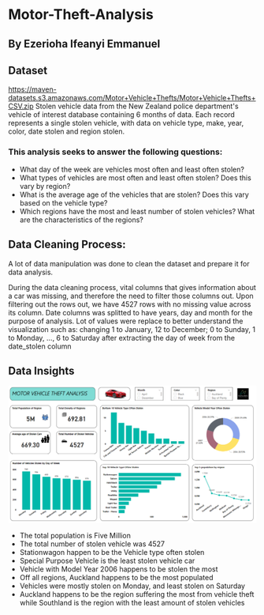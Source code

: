 # Motor-Theft-Analysis
## By Ezerioha Ifeanyi Emmanuel

## Dataset
https://maven-datasets.s3.amazonaws.com/Motor+Vehicle+Thefts/Motor+Vehicle+Thefts+CSV.zip
Stolen vehicle data from the New Zealand police department's vehicle of interest database containing 6 months of data. Each record represents a single stolen vehicle, with data on vehicle type, make, year, color, date stolen and region stolen.

### This analysis seeks to answer the following questions:
- What day of the week are vehicles most often and least often stolen?
- What types of vehicles are most often and least often stolen? Does this vary by region?
- What is the average age of the vehicles that are stolen? Does this vary based on the vehicle type?
- Which regions have the most and least number of stolen vehicles? What are the characteristics of the regions?

## Data Cleaning Process:
A lot of data manipulation was done to clean the dataset and prepare it for data analysis.

During the data cleaning process, vital columns that gives information about a car was missing, and therefore the need to filter those columns out. Upon filtering out the rows out, we have 4527 rows with no missing value across its column.
Date columns was splitted to have years, day and month for the purpose of analysis.
Lot of values were replace to better understand the visualization such as: changing 1 to January, 12 to December; 0 to Sunday, 1 to Monday, ..., 6 to Saturday after extracting the day of week from the date_stolen column



## Data Insights

![Motot Dashboard](https://github.com/Ezerioha-ifeanyi/Motor-theft-analysis/blob/main/motor%20dashboard.png)
- The total population is Five Million
- The total number of stolen vehicle was 4527
- Stationwagon happen to be the Vehicle type often stolen
- Special Purpose Vehicle is the least stolen vehicle car
- Vehicle with Model Year 2006 happens to be stolen the most
- Off all regions, Auckland happens to be the most populated
- Vehicles were mostly stolen on Monday, and least stolen on Saturday
- Auckland happens to be the region suffering the most from vehicle theft while Southland is the region with the least amount of stolen vehicles
